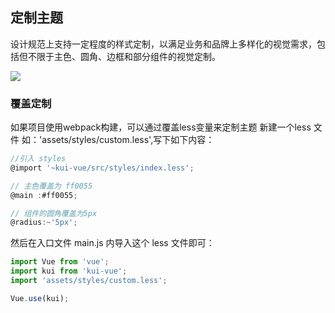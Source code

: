## 定制主题
设计规范上支持一定程度的样式定制，以满足业务和品牌上多样化的视觉需求，包括但不限于主色、圆角、边框和部分组件的视觉定制。

![](/img/theme.jpg)

### 覆盖定制
如果项目使用webpack构建，可以通过覆盖less变量来定制主题
新建一个less 文件 如：'assets/styles/custom.less',写下如下内容：
```js
//引入 styles
@import '~kui-vue/src/styles/index.less';

// 主色覆盖为 ff0055
@main :#ff0055;

// 组件的圆角覆盖为5px
@radius:~'5px';
```
然后在入口文件 main.js 内导入这个 less 文件即可：
```js
import Vue from 'vue';
import kui from 'kui-vue';
import 'assets/styles/custom.less';

Vue.use(kui);
```
